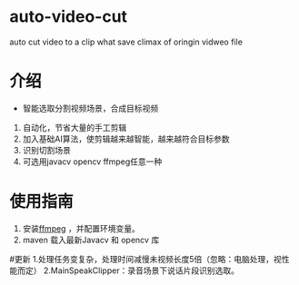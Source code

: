 # auto-video-cut
auto cut video to a clip what save climax of oringin vidweo file
# 介绍
- 智能选取分割视频场景，合成目标视频
1. 自动化，节省大量的手工剪辑
2. 加入基础AI算法，使剪辑越来越智能，越来越符合目标参数
3. 识别切割场景
4. 可选用javacv opencv ffmpeg任意一种
# 使用指南
1. 安装[ffmpeg](https://ffmpeg.org) ，并配置环境变量。
2. maven 载入最新Javacv 和 opencv 库

#更新
1.处理任务变复杂，处理时间减慢未视频长度5倍（忽略：电脑处理，视性能而定）
2.MainSpeakClipper：录音场景下说话片段识别选取。
